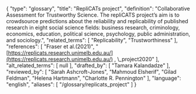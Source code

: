 {
    "type": "glossary",
    "title": "RepliCATs project",
    "definition": "Collaborative Assessment for Trustworthy Science. The repliCATS project’s aim is to crowdsource predictions about the reliability and replicability of published research in eight social science fields: business research, criminology, economics, education, political science, psychology, public administration, and sociology.",
    "related_terms": [
        "Replicability",
        "Trustworthiness"
    ],
    "references": [
        "Fraser et al.(2021)",
        "[https://replicats.research.unimelb.edu.au/](https://replicats.research.unimelb.edu.au/) , \\_project2020"
    ],
    "alt_related_terms": [
        null
    ],
    "drafted_by": [
        "Tamara Kalandadze"
    ],
    "reviewed_by": [
        "Sarah Ashcroft-Jones",
        "Mahmoud Elsherif",
        "Gilad Feldman",
        "Helena Hartmann",
        "Charlotte R. Pennington"
    ],
    "language": "english",
    "aliases": [
        "/glossary/replicats_project"
    ]
}